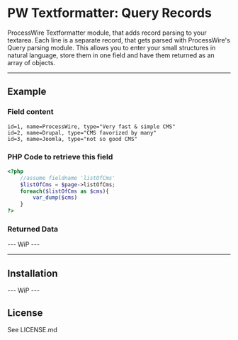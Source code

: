 # PW Textformatter: Query Records

ProcessWire Textformatter module, that adds record parsing to your textarea. Each line is a separate record, that gets parsed with ProcessWire's Query parsing module. This allows you to enter your small structures in natural language, store them in one field and have them returned as an array of objects.

---

## Example

### Field content

```
id=1, name=ProcessWire, type="Very fast & simple CMS"
id=2, name=Drupal, type="CMS favorized by many"
id=3, name=Joomla, type="not so good CMS"
```

### PHP Code to retrieve this field

```php
<?php
    //assume fieldname 'listOfCms'
    $listOfCms = $page->listOfCms;
    foreach($listOfCms as $cms){
        var_dump($cms)
    }
?>
```

### Returned Data

--- WiP ---

---

## Installation

--- WiP ---

## License

See LICENSE.md
      